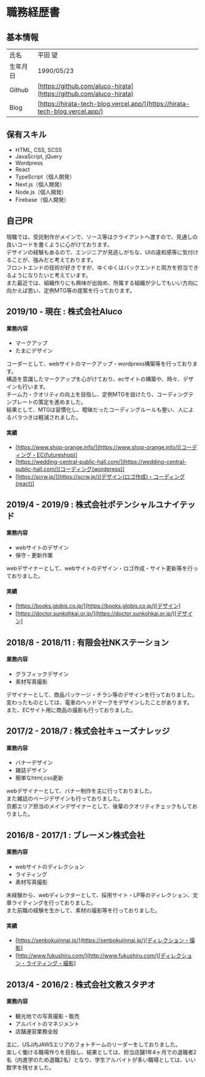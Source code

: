 # 職務経歴書

## 基本情報
|          |                                                                    |
| -------- | ------------------------------------------------------------------ |
| 氏名     | 平田 望                                                            |
| 生年月日 | 1990/05/23                                                         |
| Github   | [https://github.com/aluco-hirata](https://github.com/aluco-hirata) |
| Blog   | [https://hirata-tech-blog.vercel.app/](https://hirata-tech-blog.vercel.app/) |

## 保有スキル
* HTML, CSS, SCSS
* JavaScript, jQuery
* Wordpress
* React
* TypeScript（個人開発）
* Next.js（個人開発）
* Node.js（個人開発）
* Firebase（個人開発）



## 自己PR
現職では、受託制作がメインで、ソース等はクライアントへ渡すので、見通しの良いコードを書くように心がけております。  
デザインの経験もあるので、エンジニアが見逃しがちな、UIの違和感等に気付けることが、強みだと考えております。  
フロントエンドの技術が好きですが、ゆくゆくはバックエンドと両方を担当できるようになりたいと考えています。  
また最近では、組織作りにも興味が出始め、所属する組織が少しでもいい方向に向かえば思い、定例MTG等の提案を行っております。



## 2019/10 - 現在 : 株式会社Aluco
#### 業務内容
* マークアップ
* たまにデザイン

コーダーとして、webサイトのマークアップ・wordpress構築等を行っております。  
構造を意識したマークアップを心がけており、ecサイトの構築や、時々、デザインも行います。  
チーム力・クオリティの向上を目指し、定例MTGを設けたり、コーディングテンプレートの策定を進めました。  
結果として、MTGは習慣化し、曖昧だったコーディングルールも整い、人によるバラつきは軽減されました。


#### 実績
* [https://www.shop-orange.info/](https://www.shop-orange.info/)[コーディング・EC(futureshop)]
* [https://wedding-central-public-hall.com/](https://wedding-central-public-hall.com/)[コーディング(wordpress)]
* [https://scrw.jp/](https://scrw.jp/)[デザイン(ロゴ作成)・コーディング(react)]



## 2019/4 - 2019/9 : 株式会社ポテンシャルユナイテッド
#### 業務内容
* webサイトのデザイン
* 保守・更新作業

webデザイナーとして、webサイトのデザイン・ロゴ作成・サイト更新等を行っておりました。

#### 実績
* [https://books.globis.co.jp/](https://books.globis.co.jp/)[デザイン]
* [https://doctor.sunkohkai.or.jp/](https://doctor.sunkohkai.or.jp/)[デザイン]



## 2018/8 - 2018/11 : 有限会社NKステーション
#### 業務内容
* グラフィックデザイン
* 素材写真撮影  

デザイナーとして、商品パッケージ・チラシ等のデザインを行っておりました。  
変わったものとしては、電車のヘッドマークをデザインしたことがあります。  
また、ECサイト用に商品の撮影も行っておりました。



## 2017/2 - 2018/7 : 株式会社キューズナレッジ
#### 業務内容
* バナーデザイン
* 雑誌デザイン
* 簡単なhtml,css更新  

webデザイナーとして、バナー制作を主に行っておりました。  
また雑誌のページデザインも行っておりました。  
京都エリア担当のメインデザイナーとして、後輩のクオリティチェックもしておりました。



## 2016/8 - 2017/1 : ブレーメン株式会社
#### 業務内容
* webサイトのディレクション
* ライティング
* 素材写真撮影  

未経験から、webディレクターとして、採用サイト・LP等のディレクション、文章ライティングを行っておりました。  
また前職の経験を生かして、素材の撮影等を行っておりました。

#### 実績
* [https://senbokujinnai.jp/](https://senbokujinnai.jp/)[ディレクション・撮影]
* [http://www.fukushiru.com/](http://www.fukushiru.com/)[ディレクション・ライティング・撮影]



## 2013/4 - 2016/2 : 株式会社文教スタヂオ
#### 業務内容
* 観光地での写真撮影・販売
* アルバイトのマネジメント
* 店舗運営業務全般  

主に、USJ内JAWSエリアのフォトチームのリーダーをしておりました。  
楽しく働ける職場作りを目指し、結果としては、担当店舗1年4ヶ月での退職者2名（内進学のため退職2名）となり、学生アルバイトが多い職場としては、いい数字を残せました。